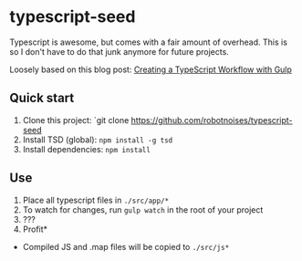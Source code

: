 # typescript-seed

Typescript is awesome, but comes with a fair amount of overhead. This is so I don't have to do that junk anymore for future projects.

Loosely based on this blog post: [Creating a TypeScript Workflow with Gulp](https://weblogs.asp.net/dwahlin/creating-a-typescript-workflow-with-gulp)

## Quick start

1. Clone this project: `git clone https://github.com/robotnoises/typescript-seed
2. Install TSD (global): `npm install -g tsd`
3. Install dependencies: `npm install`

## Use

1. Place all typescript files in `./src/app/*`
2. To watch for changes, run `gulp watch` in the root of your project
3. ???
4. Profit*

* Compiled JS and .map files will be copied to `./src/js*`
